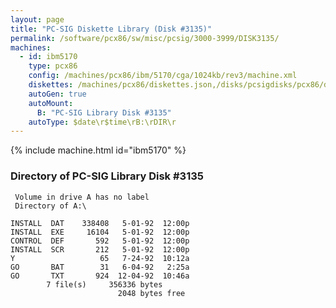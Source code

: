 ```yaml
---
layout: page
title: "PC-SIG Diskette Library (Disk #3135)"
permalink: /software/pcx86/sw/misc/pcsig/3000-3999/DISK3135/
machines:
  - id: ibm5170
    type: pcx86
    config: /machines/pcx86/ibm/5170/cga/1024kb/rev3/machine.xml
    diskettes: /machines/pcx86/diskettes.json,/disks/pcsigdisks/pcx86/diskettes.json
    autoGen: true
    autoMount:
      B: "PC-SIG Library Disk #3135"
    autoType: $date\r$time\rB:\rDIR\r
---
```


{% include machine.html id="ibm5170" %}

### Directory of PC-SIG Library Disk #3135

     Volume in drive A has no label
     Directory of A:\

    INSTALL  DAT    338408   5-01-92  12:00p
    INSTALL  EXE     16104   5-01-92  12:00p
    CONTROL  DEF       592   5-01-92  12:00p
    INSTALL  SCR       212   5-01-92  12:00p
    Y                   65   7-24-92  10:12a
    GO       BAT        31   6-04-92   2:25a
    GO       TXT       924  12-04-92  10:46a
            7 file(s)     356336 bytes
                            2048 bytes free
